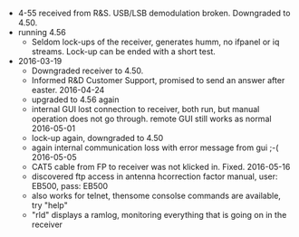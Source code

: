 
* 4-55 received from R&S. USB/LSB demodulation broken. Downgraded to 4.50.
* running 4.56 
    * Seldom lock-ups of the receiver, generates humm, no ifpanel or iq streams. Lock-up can be ended with a short test.
* 2016-03-19
    * Downgraded receiver to 4.50.
    * Informed R&D Customer Support, promised to send an answer after easter.
2016-04-24
    * upgraded to 4.56 again
    * internal GUI lost connection to receiver, both run, but manual operation does not go through. 
      remote GUI still works as normal
2016-05-01
    * lock-up again, downgraded to 4.50
    * again internal communication loss with error message from gui ;-(
2016-05-05
    * CAT5 cable from FP to receiver was not klicked in. Fixed.
2016-05-16
    * discovered ftp access in antenna hcorrection factor manual, user: EB500, pass: EB500
    * also works for telnet, thensome consolse commands are available, try "help"
    * "rld" displays a ramlog, monitoring everything that is going on in the receiver
     
    


